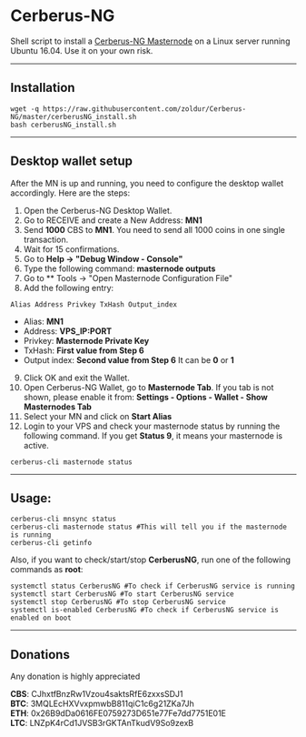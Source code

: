 # Cerberus-NG
Shell script to install a [Cerberus-NG Masternode]() on a Linux server running Ubuntu 16.04. Use it on your own risk.
***

## Installation
```
wget -q https://raw.githubusercontent.com/zoldur/Cerberus-NG/master/cerberusNG_install.sh
bash cerberusNG_install.sh
```
***

## Desktop wallet setup  

After the MN is up and running, you need to configure the desktop wallet accordingly. Here are the steps:  
1. Open the Cerberus-NG Desktop Wallet.  
2. Go to RECEIVE and create a New Address: **MN1**  
3. Send **1000** CBS to **MN1**. You need to send all 1000 coins in one single transaction.
4. Wait for 15 confirmations.  
5. Go to **Help -> "Debug Window - Console"**  
6. Type the following command: **masternode outputs**
7. Go to  ** Tools -> "Open Masternode Configuration File"
8. Add the following entry:
```
Alias Address Privkey TxHash Output_index
```
* Alias: **MN1**
* Address: **VPS_IP:PORT**
* Privkey: **Masternode Private Key**
* TxHash: **First value from Step 6** 
* Output index:  **Second value from Step 6** It can be **0** or **1**
9. Click OK and exit the Wallet.
10. Open Cerberus-NG Wallet, go to **Masternode Tab**. If you tab is not shown, please enable it from: **Settings - Options - Wallet - Show Masternodes Tab**
11. Select your MN and click on **Start Alias**
12. Login to your VPS and check your masternode status by running the following command. If you get **Status 9**, it means your masternode is active.
```
cerberus-cli masternode status
```
***

## Usage:
```
cerberus-cli mnsync status
cerberus-cli masternode status #This will tell you if the masternode is running
cerberus-cli getinfo
```
Also, if you want to check/start/stop **CerberusNG**, run one of the following commands as **root**:

```
systemctl status CerberusNG #To check if CerberusNG service is running  
systemctl start CerberusNG #To start CerberusNG service  
systemctl stop CerberusNG #To stop CerberusNG service  
systemctl is-enabled CerberusNG #To check if CerberusNG service is enabled on boot  
```  
***

## Donations

Any donation is highly appreciated

**CBS**: CJhxtfBnzRw1Vzou4saktsRfE6zxxsSDJ1  
**BTC**: 3MQLEcHXVvxpmwbB811qiC1c6g21ZKa7Jh  
**ETH**: 0x26B9dDa0616FE0759273D651e77Fe7dd7751E01E  
**LTC**: LNZpK4rCd1JVSB3rGKTAnTkudV9So9zexB  

